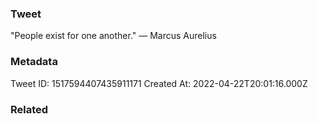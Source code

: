 ### Tweet
"People exist for one another." — Marcus Aurelius

### Metadata
Tweet ID: 1517594407435911171
Created At: 2022-04-22T20:01:16.000Z

### Related


